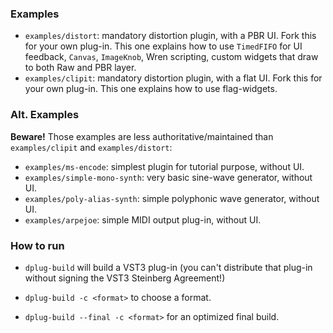 ### Examples
   * `examples/distort`: mandatory distortion plugin, with a PBR UI. Fork this for your own plug-in.
     This one explains how to use `TimedFIFO` for UI feedback, `Canvas`, `ImageKnob`, Wren scripting, custom widgets that draw to both Raw and PBR layer.
   * `examples/clipit`: mandatory distortion plugin, with a flat UI. Fork this for your own plug-in.
     This one explains how to use flag-widgets.



### Alt. Examples

**Beware!** Those examples are less authoritative/maintained than `examples/clipit` and `examples/distort`:
   * `examples/ms-encode`: simplest plugin for tutorial purpose, without UI.
   * `examples/simple-mono-synth`: very basic sine-wave generator, without UI.
   * `examples/poly-alias-synth`: simple polyphonic wave generator, without UI.
   * `examples/arpejoe`: simple MIDI output plug-in, without UI.


### How to run

- `dplug-build` will build a VST3 plug-in (you can't distribute that plug-in without signing the VST3 Steinberg Agreement!)

- `dplug-build -c <format>` to choose a format.

- `dplug-build --final -c <format>` for an optimized final build.


